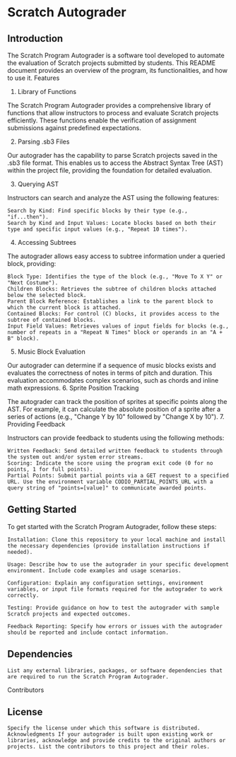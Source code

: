 # Scratch Autograder
## Introduction

The Scratch Program Autograder is a software tool developed to automate the evaluation of Scratch projects submitted by students. This README document provides an overview of the program, its functionalities, and how to use it.
Features
1. Library of Functions

The Scratch Program Autograder provides a comprehensive library of functions that allow instructors to process and evaluate Scratch projects efficiently. These functions enable the verification of assignment submissions against predefined expectations.

2. Parsing .sb3 Files

Our autograder has the capability to parse Scratch projects saved in the .sb3 file format. This enables us to access the Abstract Syntax Tree (AST) within the project file, providing the foundation for detailed evaluation.

3. Querying AST

Instructors can search and analyze the AST using the following features:

    Search by Kind: Find specific blocks by their type (e.g., "if...then").
    Search by Kind and Input Values: Locate blocks based on both their type and specific input values (e.g., "Repeat 10 times").

4. Accessing Subtrees

The autograder allows easy access to subtree information under a queried block, providing:

    Block Type: Identifies the type of the block (e.g., "Move To X Y" or "Next Costume").
    Children Blocks: Retrieves the subtree of children blocks attached below the selected block.
    Parent Block Reference: Establishes a link to the parent block to which the current block is attached.
    Contained Blocks: For control (C) blocks, it provides access to the subtree of contained blocks.
    Input Field Values: Retrieves values of input fields for blocks (e.g., number of repeats in a "Repeat N Times" block or operands in an "A + B" block).

5. Music Block Evaluation

Our autograder can determine if a sequence of music blocks exists and evaluates the correctness of notes in terms of pitch and duration. This evaluation accommodates complex scenarios, such as chords and inline math expressions.
6. Sprite Position Tracking

The autograder can track the position of sprites at specific points along the AST. For example, it can calculate the absolute position of a sprite after a series of actions (e.g., "Change Y by 10" followed by "Change X by 10").
7. Providing Feedback

Instructors can provide feedback to students using the following methods:

    Written Feedback: Send detailed written feedback to students through the system out and/or system error streams.
    Scoring: Indicate the score using the program exit code (0 for no points, 1 for full points).
    Partial Points: Submit partial points via a GET request to a specified URL. Use the environment variable CODIO_PARTIAL_POINTS_URL with a query string of "points=[value]" to communicate awarded points.

## Getting Started

To get started with the Scratch Program Autograder, follow these steps:

    Installation: Clone this repository to your local machine and install the necessary dependencies (provide installation instructions if needed).

    Usage: Describe how to use the autograder in your specific development environment. Include code examples and usage scenarios.

    Configuration: Explain any configuration settings, environment variables, or input file formats required for the autograder to work correctly.

    Testing: Provide guidance on how to test the autograder with sample Scratch projects and expected outcomes.

    Feedback Reporting: Specify how errors or issues with the autograder should be reported and include contact information.

## Dependencies

    List any external libraries, packages, or software dependencies that are required to run the Scratch Program Autograder.
Contributors

    

## License

    Specify the license under which this software is distributed. Acknowledgments If your autograder is built upon existing work or libraries, acknowledge and provide credits to the original authors or projects. List the contributors to this project and their roles.